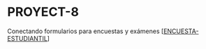 # PROYECT-8
Conectando formularios para encuestas y exámenes
[[ENCUESTA-ESTUDIANTIL](https://forms.gle/rY6Gtn9wzdv5giML9)]
